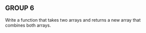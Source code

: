 ## GROUP 6
Write a function that takes two arrays and returns a new array that combines both arrays.
